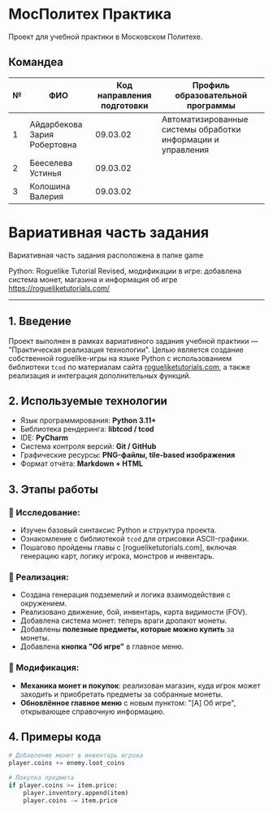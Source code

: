 # МосПолитех Практика
Проект для учебной практики в Московском Политехе.

## Командеа

| № | ФИО              | Код направления подготовки              | Профиль образовательной программы                                               |
|---|-----------------------------|------------------------------|-----------------------------------------------------|
| 1  | Айдарбекова Зария Робертовна| 09.03.02                    |Автоматизированные системы обработки информации и управления           |
| 2 | Бееселева Устинья           | 09.03.02                     |     |
| 3 | Колошина Валерия             | 09.03.02                    |             |

# Вариативная часть задания
Вариативная часть задания расположена в папке game

Python: Roguelike Tutorial Revised, модификации в игре: добавлена система монет, магазина и информация об игре
https://rogueliketutorials.com/


---


## 1. Введение

Проект выполнен в рамках вариативного задания учебной практики — "Практическая реализация технологии". Целью является создание собственной roguelike-игры на языке Python с использованием библиотеки `tcod` по материалам сайта [rogueliketutorials.com](https://rogueliketutorials.com), а также реализация и интеграция дополнительных функций.

## 2. Используемые технологии

- Язык программирования: **Python 3.11+**
- Библиотека рендеринга: **libtcod / tcod**
- IDE: **PyCharm**
- Система контроля версий: **Git / GitHub**
- Графические ресурсы: **PNG-файлы, tile-based изображения**
- Формат отчёта: **Markdown + HTML**

## 3. Этапы работы

### 🔸 Исследование:
- Изучен базовый синтаксис Python и структура проекта.
- Ознакомление с библиотекой `tcod` для отрисовки ASCII-графики.
- Пошагово пройдены главы с [rogueliketutorials.com], включая генерацию карт, логику игрока, монстров и инвентарь.

### 🔸 Реализация:
- Создана генерация подземелий и логика взаимодействия с окружением.
- Реализовано движение, бой, инвентарь, карта видимости (FOV).
- Добавлена система монет: теперь враги дропают монеты.
- Добавлены **полезные предметы, которые можно купить** за монеты.
- Добавлена **кнопка "Об игре"** в главное меню.

### 🔸 Модификация:
- **Механика монет и покупок**: реализован магазин, куда игрок может заходить и приобретать предметы за собранные монеты.
- **Обновлённое главное меню** с новым пунктом: "[A] Об игре", открывающее справочную информацию.
  
## 4. Примеры кода

```python
# Добавление монет в инвентарь игрока
player.coins += enemy.loot_coins

# Покупка предмета
if player.coins >= item.price:
    player.inventory.append(item)
    player.coins -= item.price
